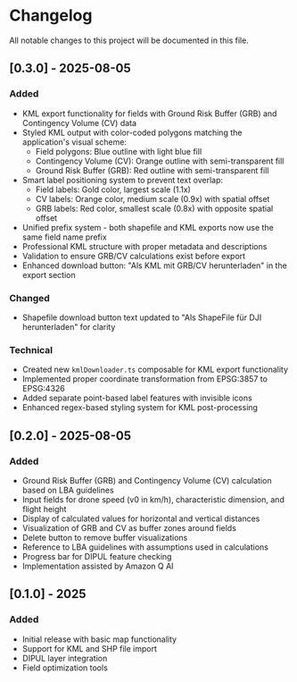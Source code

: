 # Changelog

All notable changes to this project will be documented in this file.

## [0.3.0] - 2025-08-05

### Added
- KML export functionality for fields with Ground Risk Buffer (GRB) and Contingency Volume (CV) data
- Styled KML output with color-coded polygons matching the application's visual scheme:
  - Field polygons: Blue outline with light blue fill
  - Contingency Volume (CV): Orange outline with semi-transparent fill  
  - Ground Risk Buffer (GRB): Red outline with semi-transparent fill
- Smart label positioning system to prevent text overlap:
  - Field labels: Gold color, largest scale (1.1x)
  - CV labels: Orange color, medium scale (0.9x) with spatial offset
  - GRB labels: Red color, smallest scale (0.8x) with opposite spatial offset
- Unified prefix system - both shapefile and KML exports now use the same field name prefix
- Professional KML structure with proper metadata and descriptions
- Validation to ensure GRB/CV calculations exist before export
- Enhanced download button: "Als KML mit GRB/CV herunterladen" in the export section

### Changed
- Shapefile download button text updated to "Als ShapeFile für DJI herunterladen" for clarity

### Technical
- Created new `kmlDownloader.ts` composable for KML export functionality
- Implemented proper coordinate transformation from EPSG:3857 to EPSG:4326
- Added separate point-based label features with invisible icons
- Enhanced regex-based styling system for KML post-processing

## [0.2.0] - 2025-08-05

### Added
- Ground Risk Buffer (GRB) and Contingency Volume (CV) calculation based on LBA guidelines
- Input fields for drone speed (v0 in km/h), characteristic dimension, and flight height
- Display of calculated values for horizontal and vertical distances
- Visualization of GRB and CV as buffer zones around fields
- Delete button to remove buffer visualizations
- Reference to LBA guidelines with assumptions used in calculations
- Progress bar for DIPUL feature checking
- Implementation assisted by Amazon Q AI



## [0.1.0] - 2025

### Added
- Initial release with basic map functionality
- Support for KML and SHP file import
- DIPUL layer integration
- Field optimization tools